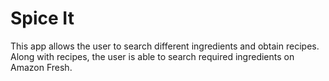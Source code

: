 # Spice It
This app allows the user to search different ingredients and obtain recipes. Along with recipes, the user is able to search required ingredients on Amazon Fresh.
